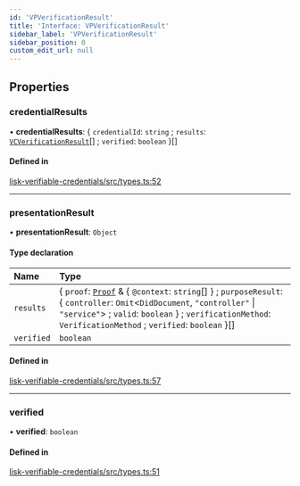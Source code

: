 ```yaml
---
id: 'VPVerificationResult'
title: 'Interface: VPVerificationResult'
sidebar_label: 'VPVerificationResult'
sidebar_position: 0
custom_edit_url: null
---
```


## Properties

### credentialResults

• **credentialResults**: { `credentialId`: `string` ; `results`: [`VCVerificationResult`](VCVerificationResult.md)[] ; `verified`: `boolean` }[]

#### Defined in

[lisk-verifiable-credentials/src/types.ts:52](https://github.com/aldhosutra/lisk-did/blob/0afbaf5/packages/lisk-verifiable-credentials/src/types.ts#L52)

---

### presentationResult

• **presentationResult**: `Object`

#### Type declaration

| Name       | Type                                                                                                                                                                                                                                                 |
| :--------- | :--------------------------------------------------------------------------------------------------------------------------------------------------------------------------------------------------------------------------------------------------- |
| `results`  | { `proof`: [`Proof`](Proof.md) & { `@context`: `string`[] } ; `purposeResult`: { `controller`: `Omit`<`DidDocument`, `"controller"` \| `"service"`\> ; `valid`: `boolean` } ; `verificationMethod`: `VerificationMethod` ; `verified`: `boolean` }[] |
| `verified` | `boolean`                                                                                                                                                                                                                                            |

#### Defined in

[lisk-verifiable-credentials/src/types.ts:57](https://github.com/aldhosutra/lisk-did/blob/0afbaf5/packages/lisk-verifiable-credentials/src/types.ts#L57)

---

### verified

• **verified**: `boolean`

#### Defined in

[lisk-verifiable-credentials/src/types.ts:51](https://github.com/aldhosutra/lisk-did/blob/0afbaf5/packages/lisk-verifiable-credentials/src/types.ts#L51)
